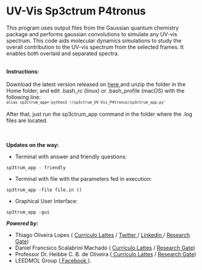 # UV-Vis Sp3ctrum P4tronus

This program uses output files from the Gaussian quantum chemistry package and performs gaussian convolutions to simulate any UV-vis spectrum. This code aids molecular dynamics simulations to study the overall contribution to the UV-vis spectrum from the selected frames. It enables both overlaid and separated spectra.<br><br>

<b>Instructions:</b><br><br>
Download the latest version released on <a href="https://github.com/lopesth/UV-Vis-Sp3ctrum-P4tronus/releases/download/1.0.1/Sp3ctrum_UV-Vis_P4tronus1.01.zip"> here </a> and unzip the folder in the Home folder, and edit .bash_rc (linux) or .bash_profile (macOS) with the following line:<br>
<small>```alias sp3ctrum_app='python3 ~/sp3ctrum_UV-Vis_P4tronus/sp3ctrum_app.py'```</small><br><br>
After that, just run the sp3ctrum_app command in the folder where the .log files are located.
<br><br><br>

<b>Updates on the way:</b>

- Terminal with answer and friendly questions:
```
sp3trum_app - friendly
```

- Terminal with file with the parameters fed in execution:
```
sp3trum_app -file file.in ()
```

- Graphical User Interface:
```
sp3trum_app -gui
```
 
<b><i>Powered by:</i></b><br>
 * Thiago Oliveira Lopes ( <a href="http://lattes.cnpq.br/8870631835172791"> Currículo Lattes</a> / <a href="https://twitter.com/thiago_o_lopes"> Twitter </a> / <a href="https://www.linkedin.com/in/thiago-lopes-1972b270"> Linkedin </a> / <a href="https://www.researchgate.net/profile/Thiago_Lopes2"> Research Gate</a>)
 * Daniel Francsico Scalabrini Machado ( <a href="http://lattes.cnpq.br/9791047274773689"> Currículo Lattes</a> / <a href="https://www.researchgate.net/profile/Daniel_Francisco_Machado">Research Gate</a>)
 * Professor Dr. Heibbe C. B. de Oliveira (<a href="http://lattes.cnpq.br/5995553993631378"> Currículo Lattes</a>  / <a href="https://www.researchgate.net/profile/Heibbe_De_Oliveira2">Research Gate</a>)
 * LEEDMOL Group (<a href="https://www.facebook.com/leedmol/" > Facebook </a>).
